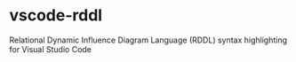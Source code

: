 # vscode-rddl
Relational Dynamic Influence Diagram Language (RDDL) syntax highlighting for Visual Studio Code 
